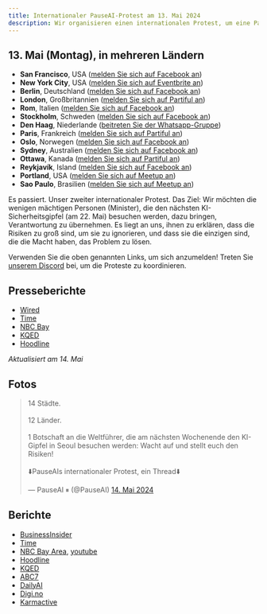 ```yaml
---
title: Internationaler PauseAI-Protest am 13. Mai 2024
description: Wir organisieren einen internationalen Protest, um eine Pause bei der Entwicklung gefährlicher KI-Systeme zu fordern.
---
```


<script>
    import WidgetConsent from '$lib/components/widget-consent/WidgetConsent.svelte'
</script>

## 13. Mai (Montag), in mehreren Ländern

- **San Francisco**, USA ([melden Sie sich auf Facebook an](https://www.facebook.com/events/456991866681797))
- **New York City**, USA ([melden Sie sich auf Eventbrite an](https://www.eventbrite.com/e/pause-ai-global-protest-nyc-tickets-886528309037))
- **Berlin**, Deutschland ([melden Sie sich auf Facebook an](https://www.facebook.com/events/1534322907129050))
- **London**, Großbritannien ([melden Sie sich auf Partiful an](https://partiful.com/e/JWPe9q6IJ9peRKvwhYEl))
- **Rom**, Italien ([melden Sie sich auf Facebook an](https://www.facebook.com/events/417734010986567))
- **Stockholm**, Schweden ([melden Sie sich auf Facebook an](https://www.facebook.com/events/1162646671535524))
- **Den Haag**, Niederlande ([beitreten Sie der Whatsapp-Gruppe](https://chat.whatsapp.com/EOGvhoPCiCqDqwuf9JUxtB))
- **Paris**, Frankreich ([melden Sie sich auf Partiful an](https://partiful.com/e/3Tl1xrS6i9NUZxyJGf5G))
- **Oslo**, Norwegen ([melden Sie sich auf Facebook an](https://www.facebook.com/events/387681614269297))
- **Sydney**, Australien ([melden Sie sich auf Facebook an](https://www.facebook.com/events/7938915256120263/))
- **Ottawa**, Kanada ([melden Sie sich auf Partiful an](https://partiful.com/e/kDiSnc8mEVfOXLiLrPA9))
- **Reykjavík**, Island ([melden Sie sich auf Facebook an](https://www.facebook.com/share/hyEJ9yxVUQjNAiHT/?mibextid=9l3rBW))
- **Portland**, USA ([melden Sie sich auf Meetup an](https://www.meetup.com/portland-effective-altruism-and-rationality/events/300959579/))
- **Sao Paulo**, Brasilien ([melden Sie sich auf Meetup an](https://www.meetup.com/hack-life-culture-ai-era/events/300498572/))

Es passiert. Unser zweiter internationaler Protest.
Das Ziel: Wir möchten die wenigen mächtigen Personen (Minister), die den nächsten KI-Sicherheitsgipfel (am 22. Mai) besuchen werden, dazu bringen, Verantwortung zu übernehmen.
Es liegt an uns, ihnen zu erklären, dass die Risiken zu groß sind, um sie zu ignorieren, und dass sie die einzigen sind, die die Macht haben, das Problem zu lösen.

Verwenden Sie die oben genannten Links, um sich anzumelden!
Treten Sie [unserem Discord](https://discord.gg/2XXWXvErfA) bei, um die Proteste zu koordinieren.

## Presseberichte

- [Wired](https://www.wired.com/story/protesters-pause-ai-split-stop/)
- [Time](https://time.com/6977680/ai-protests-international/)
- [NBC Bay](https://www.nbcbayarea.com/news/tech/ai-protests-worldwide/3536439/)
- [KQED](https://www.kqed.org/news/11985949/as-openai-unveils-big-update-protesters-call-for-pause-in-risky-frontier-tech)
- [Hoodline](https://hoodline.com/2024/05/ai-advancement-from-openai-unleashes-gpt-4o-amid-global-protests-and-market-frenzy/)

_Aktualisiert am 14. Mai_

## Fotos

<WidgetConsent>
<div><blockquote class="twitter-tweet"><p lang="en" dir="ltr">14 Städte.<br><br>12 Länder.<br><br>1 Botschaft an die Weltführer, die am nächsten Wochenende den KI-Gipfel in Seoul besuchen werden: Wacht auf und stellt euch den Risiken!<br><br>⬇️PauseAIs internationaler Protest, ein Thread⬇️</p>&mdash; PauseAI ⏸ (@PauseAI) <a href="https://twitter.com/PauseAI/status/1790248685659447496?ref_src=twsrc%5Etfw">14. Mai 2024</a></blockquote> <script async src="https://platform.twitter.com/widgets.js" charset="utf-8"></script> <script async src="https://platform.twitter.com/widgets.js" charset="utf-8"></script></div>
</WidgetConsent>

## Berichte

- [BusinessInsider](https://www.businessinsider.com/openai-cofounder-agi-coming-fast-needs-limits-john-schulman-2024-5)
- [Time](https://time.com/6977680/ai-protests-international/)
- [NBC Bay Area](https://www.nbcbayarea.com/news/tech/ai-protests-worldwide/3536439/), [youtube](https://www.youtube.com/watch?v=PWyQRFlZa9c)
- [Hoodline](https://hoodline.com/2024/05/ai-advancement-from-openai-unleashes-gpt-4o-amid-global-protests-and-market-frenzy/)
- [KQED](https://www.kqed.org/news/11985949/as-openai-unveils-big-update-protesters-call-for-pause-in-risky-frontier-tech)
- [ABC7](https://abc7news.com/14810171/)
- [DailyAI](https://dailyai.com/2024/05/pauseai-protestors-demand-a-halt-to-training-of-ai-models/)
- [Digi.no](https://www.digi.no/artikler/bare-jan-erik-motte-pa-ki-protest-vi-spiller-russisk-rullet-med-menneskeheten/546888)
- [Karmactive](https://www.karmactive.com/pauseai-protests-erupt-globally-calling-for-halt-on-advanced-ai-development/)